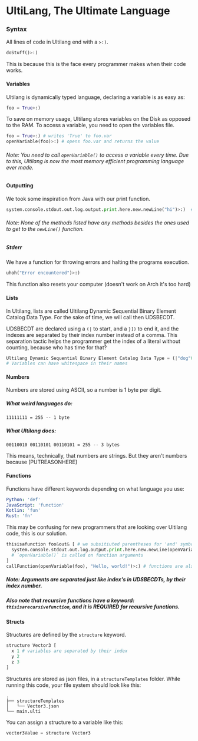 # UltiLang, The Ultimate Language

### Syntax
All lines of code in Ultilang end with a `>:)`.
```python
doStuff()>:)
```
This is because this is the face every programmer makes when their code works.
#### Variables
Ultilang is dynamically typed language, declaring a variable is as easy as:
```python
foo = True>:)
```
To save on memory usage, Ultilang stores variables on the Disk as opposed to the RAM. To access a variable, you need to open the variables file.
```python
foo = True>:) # writes 'True' to foo.var
openVariable(foo)>:) # opens foo.var and returns the value
```
###### Note: You need to call `openVariable()` to access a variable every time. Due to this, Ultilang is now the most memory efficient programming language ever made.

#### Outputting
We took some inspiration from Java with our print function.
```python
system.console.stdout.out.log.output.print.here.new.newLine("hi")>:)  # prints 'bye'
```
###### Note: None of the methods listed have any methods besides the ones used to get to the `newLine()` function.

##### Stderr
We have a function for throwing errors and halting the programs execution.
```python
uhoh("Error encountered")>:)
```
This function also resets your computer (doesn't work on Arch it's too hard)

#### Lists
In Ultilang, lists are called Ultilang Dynamic Sequential Binary Element Catalog Data Type. For the sake of time, we will call then UDSBECDT.

UDSBECDT are declared using a `(|` to start, and a `}])` to end it, and the indexes are separated by their index number instead of a comma. This separation tactic helps the programmer get the index of a literal without counting, because who has time for that?
```python
Ultilang Dynamic Sequential Binary Element Catalog Data Type = (|"dog"0 "cat"1 "toucan"}])>:)
# Variables can have whitespace in their names
```

#### Numbers
Numbers are stored using ASCII, so a number is 1 byte per digit.
##### What weird languages do:
```
11111111 = 255 -- 1 byte
```
##### What Ultilang does:
```
00110010 00110101 00110101 = 255 -- 3 bytes
```
This means, technically, that numbers are strings. But they aren't numbers because \[PUTREASONHERE]

#### Functions
Functions have different keywords depending on what language you use:
```yaml
Python: 'def'
JavaScript: 'function'
Kotlin: 'fun'
Rust: 'fn'
```
This may be confusing for new programmers that are looking over Ultilang code, this is our solution.

```python
thisisafunction foo&out& [ # we subsitiuted parentheses for 'and' symbols
  system.console.stdout.out.log.output.print.here.new.newLine(openVariable(out))>:)
  # `openVariable()` is called on function arguments 
]
callFunction(openVariable(foo), "Hello, world!")>:) # functions are also stored as files, and you call them using callFunction()
```
##### Note: Arguments are separated just like index's in UDSBECDTs, by their index number.
##### Also note that recursive functions have a keyword: `thisisarecursivefunction`, and it is REQUIRED for recursive functions.

#### Structs
Structures are defined by the `structure` keyword.
```python
structure Vector3 [
  x 1 # variables are separated by their index
  y 2
  z 3
]
```
Structures are stored as json files, in a `structureTemplates` folder. While running this code, your file system should look like this:
```
.
├── structureTemplates
│   └── Vector3.json 
└── main.ulti
```
You can assign a structure to a variable like this:
```python
vector3Value = structure Vector3
```
